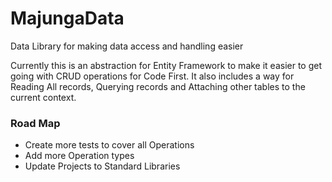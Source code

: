 # MajungaData
Data Library for making data access and handling easier

Currently this is an abstraction for Entity Framework to make it easier to get going with CRUD operations for Code First. It also includes a way for Reading All records, Querying records and Attaching other tables to the current context.

### Road Map

* Create more tests to cover all Operations
* Add more Operation types
* Update Projects to Standard Libraries

